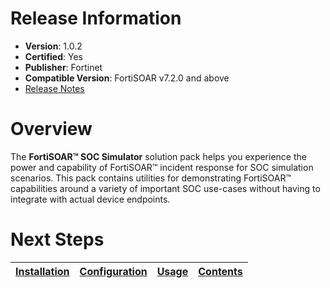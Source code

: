 # Release Information

- **Version**:  1.0.2
- **Certified**: Yes
- **Publisher**: Fortinet
- **Compatible Version**: FortiSOAR v7.2.0 and above
- [Release Notes](./release_notes.md)

# Overview

The **FortiSOAR&trade; SOC Simulator** solution pack helps you experience the power and capability of FortiSOAR&trade; incident response for SOC simulation scenarios. This pack contains utilities for demonstrating FortiSOAR&trade; capabilities around a variety of important SOC use-cases without having to integrate with actual device endpoints.

# Next Steps 
 
| [Installation](./docs/setup.md#installation) | [Configuration](./docs/setup.md#configuration) | [Usage](./docs/usage.md) | [Contents](./docs/contents.md) |
|--------------------------------------------|----------------------------------------------|------------------------|------------------------------|
